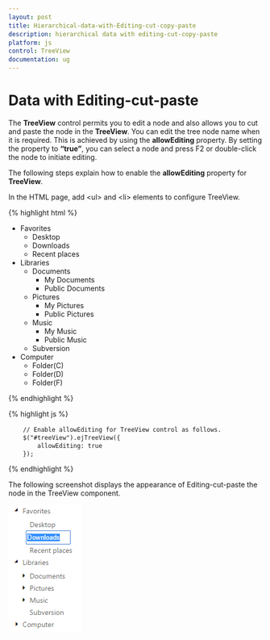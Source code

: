 ```yaml
---
layout: post
title: Hierarchical-data-with-Editing-cut-copy-paste
description: hierarchical data with editing-cut-copy-paste
platform: js
control: TreeView
documentation: ug
---
```


# Data with Editing-cut-paste

The **TreeView** control permits you to edit a node and also allows you to cut and paste the node in the **TreeView**. You can edit the tree node name when it is required. This is achieved by using the **allowEditing** property. By setting the property to **“true”**, you can select a node and press F2 or double-click the node to initiate editing.

The following steps explain how to enable the **allowEditing** property for **TreeView**.

In the HTML page, add &lt;ul&gt; and &lt;li&gt; elements to configure TreeView.

{% highlight html %}

    
<ul id="treeView">
   <li class="expanded">
      Favorites
      <ul>
         <li>Desktop</li>
         <li>Downloads</li>
         <li>Recent places</li>
      </ul>
   </li>
   <li class="expanded">
      Libraries
      <ul>
         <li>
            Documents
            <ul>
               <li>My Documents</li>
               <li>Public Documents</li>
            </ul>
         </li>
         <li>
            Pictures
            <ul>
               <li>My Pictures</li>
               <li>Public Pictures</li>
            </ul>
         </li>
         <li>
            Music
            <ul>
               <li>My Music</li>
               <li>Public Music</li>
            </ul>
         </li>
         <li>Subversion</li>
      </ul>
   </li>
   <li>
      Computer
      <ul>
         <li>Folder(C)</li>
         <li>Folder(D)</li>
         <li>Folder(F)</li>
      </ul>
   </li>
</ul>
    
{% endhighlight %}

{% highlight js %}


        // Enable allowEditing for TreeView control as follows.
        $("#treeView").ejTreeView({
            allowEditing: true
        });


{% endhighlight %}


The following screenshot displays the appearance of Editing-cut-paste the node in the TreeView component.

![](/js/TreeView/Data-with-Editing-cut-copy-paste_images/Data-with-Editing-cut-copy-paste_img1.png)

